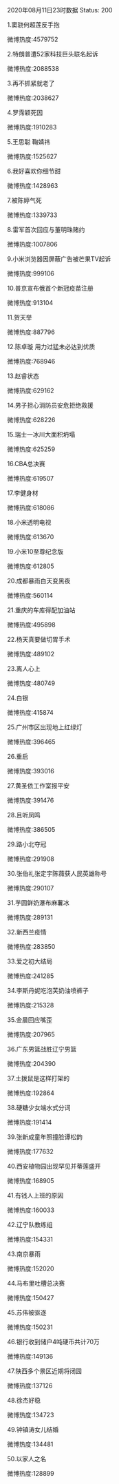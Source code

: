 2020年08月11日23时数据
Status: 200

1.窦骁何超莲反手抱

微博热度:4579752

2.特朗普遭52家科技巨头联名起诉

微博热度:2088538

3.再不抓紧就老了

微博热度:2038627

4.罗霈颖死因

微博热度:1910283

5.王思聪 鞠婧祎

微博热度:1525627

6.我好喜欢你细节甜

微博热度:1428963

7.被陈婷气死

微博热度:1339733

8.雷军首次回应与董明珠赌约

微博热度:1007806

9.小米浏览器因屏蔽广告被芒果TV起诉

微博热度:999106

10.普京宣布俄首个新冠疫苗注册

微博热度:913104

11.贺天举

微博热度:887796

12.陈卓璇 用力过猛未必达到优质

微博热度:768946

13.赵睿状态

微博热度:629162

14.男子担心消防员安危拒绝救援

微博热度:628226

15.瑞士一冰川大面积坍塌

微博热度:625259

16.CBA总决赛

微博热度:619507

17.李健身材

微博热度:618086

18.小米透明电视

微博热度:613670

19.小米10至尊纪念版

微博热度:612805

20.成都暴雨白天变黑夜

微博热度:560114

21.重庆的车库得配加油站

微博热度:495898

22.杨天真要做切胃手术

微博热度:489102

23.离人心上

微博热度:480749

24.白银

微博热度:415874

25.广州市区出现地上红绿灯

微博热度:396465

26.重启

微博热度:393016

27.黄圣依工作室报平安

微博热度:391476

28.且听凤鸣

微博热度:386505

29.路小北夺冠

微博热度:291908

30.张伯礼张定宇陈薇获人民英雄称号

微博热度:290107

31.芋圆鲜奶瀑布麻薯冰

微博热度:289131

32.新西兰疫情

微博热度:283850

33.爱之初大结局

微博热度:241285

34.李斯丹妮吃泡芙奶油喷裤子

微博热度:215328

35.金晨回应嘴歪

微博热度:207965

36.广东男篮战胜辽宁男篮

微博热度:204390

37.土拨鼠是这样打架的

微博热度:192864

38.硬糖少女端水式分词

微博热度:191414

39.张新成童年照撞脸谭松韵

微博热度:177632

40.西安植物园出现罕见并蒂莲盛开

微博热度:168905

41.有钱人上班的原因

微博热度:160033

42.辽宁队教练组

微博热度:154331

43.南京暴雨

微博热度:152020

44.马布里吐槽总决赛

微博热度:150427

45.苏伟被驱逐

微博热度:150231

46.银行收到储户4吨硬币共计70万

微博热度:149136

47.陕西多个景区近期将闭园

微博热度:137126

48.徐杰好稳

微博热度:134723

49.钟镇涛女儿结婚

微博热度:134481

50.以家人之名

微博热度:128899


